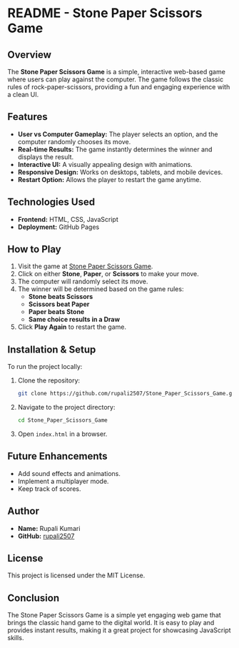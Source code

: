 # README - Stone Paper Scissors Game

## Overview
The **Stone Paper Scissors Game** is a simple, interactive web-based game where users can play against the computer. The game follows the classic rules of rock-paper-scissors, providing a fun and engaging experience with a clean UI.

## Features
- **User vs Computer Gameplay:** The player selects an option, and the computer randomly chooses its move.
- **Real-time Results:** The game instantly determines the winner and displays the result.
- **Interactive UI:** A visually appealing design with animations.
- **Responsive Design:** Works on desktops, tablets, and mobile devices.
- **Restart Option:** Allows the player to restart the game anytime.

## Technologies Used
- **Frontend:** HTML, CSS, JavaScript
- **Deployment:** GitHub Pages

## How to Play
1. Visit the game at [Stone Paper Scissors Game](https://rupali2507.github.io/Stone_Paper_Scissors_Game/).
2. Click on either **Stone**, **Paper**, or **Scissors** to make your move.
3. The computer will randomly select its move.
4. The winner will be determined based on the game rules:
   - **Stone beats Scissors**
   - **Scissors beat Paper**
   - **Paper beats Stone**
   - **Same choice results in a Draw**
5. Click **Play Again** to restart the game.

## Installation & Setup
To run the project locally:
1. Clone the repository:
   ```sh
   git clone https://github.com/rupali2507/Stone_Paper_Scissors_Game.git
   ```
2. Navigate to the project directory:
   ```sh
   cd Stone_Paper_Scissors_Game
   ```
3. Open `index.html` in a browser.

## Future Enhancements
- Add sound effects and animations.
- Implement a multiplayer mode.
- Keep track of scores.

## Author
- **Name:** Rupali Kumari
- **GitHub:** [rupali2507](https://github.com/rupali2507)

## License
This project is licensed under the MIT License.

## Conclusion
The Stone Paper Scissors Game is a simple yet engaging web game that brings the classic hand game to the digital world. It is easy to play and provides instant results, making it a great project for showcasing JavaScript skills.

